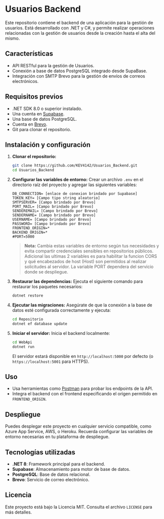 # Usuarios Backend

Este repositorio contiene el backend de una aplicación para la gestión de usuarios. Está desarrollado con .NET y C#, y permite realizar operaciones relacionadas con la gestión de usuarios desde la creación hasta el alta del mismo.

## Características
- API RESTful para la gestión de Usuarios.
- Conexión a base de datos PostgreSQL integrado desde SupaBase.
- Integración con SMTP Brevo para la gestión de envíos de correos electrónicos.

## Requisitos previos
- .NET SDK 8.0 o superior instalado.
- Una cuenta en [Supabase](https://supabase.com/).
- Una base de datos PostgreSQL.
- Cuenta en [Brevo](https://login.brevo.com/).
- Git para clonar el repositorio.

## Instalación y configuración

1. **Clonar el repositorio:**
   ```bash
   git clone https://github.com/KEV4142/Usuarios_Backend.git
   cd Usuarios_Backend
   ```

2. **Configurar las variables de entorno:**
   Crear un archivo `.env` en el directorio raíz del proyecto y agregar las siguientes variables:
   ```env
   DB_CONNECTION= [enlace de conexion brindado por Supabase]
   TOKEN_KEY= [Campo tipo string aleatorio]
   SMTPSERVER= [Campo brindado por Brevo]
   PORT_MAIL= [Campo brindado por Brevo]
   SENDEREMAIL= [Campo brindado por Brevo]
   SENDERNAME= [Campo brindado por Brevo]
   USERNAME= [Campo brindado por Brevo]
   PASSWORD= [Campo brindado por Brevo]
   FRONTEND_ORIGIN=*
   BACKEND_ORIGIN=*
   #PORT=5000
   ```

   > **Nota:** Cambia estas variables de entorno según tus necesidades y evita compartir credenciales sensibles en repositorios públicos. Adicional las ultimas 2 variables es para habilitar la funcion CORS y qué encabezados de host (Host) son permitidos al realizar solicitudes al servidor. La variable PORT dependera del servicio donde se despliegue.

3. **Restaurar las dependencias:**
   Ejecuta el siguiente comando para restaurar los paquetes necesarios:
   ```bash
   dotnet restore
   ```

4. **Ejecutar las migraciones:**
   Asegúrate de que la conexión a la base de datos esté configurada correctamente y ejecuta:
   ```bash
   cd Repositorio
   dotnet ef database update
   ```

5. **Iniciar el servidor:**
   Inicia el backend localmente:
   ```bash
   cd WebApi
   dotnet run
   ```

   El servidor estará disponible en `http://localhost:5000` por defecto (o `https://localhost:5001` para HTTPS).

## Uso
- Usa herramientas como [Postman](https://www.postman.com/) para probar los endpoints de la API.
- Integra el backend con el frontend especificando el origen permitido en `FRONTEND_ORIGIN`.

## Despliegue
Puedes desplegar este proyecto en cualquier servicio compatible, como Azure App Service, AWS, o Heroku. Recuerda configurar las variables de entorno necesarias en tu plataforma de despliegue.

## Tecnologías utilizadas
- **.NET 8**: Framework principal para el backend.
- **Supabase**: Almacenamiento para motor de base de datos.
- **PostgreSQL**: Base de datos relacional.
- **Brevo**: Servicio de correo electrónico.


## Licencia
Este proyecto está bajo la Licencia MIT. Consulta el archivo `LICENSE` para más detalles.
